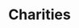 ---
title: Charities
longTitle: 'Charities'
tags:
- gccommon
usedFor:
- "[[Charitable organizations]]"
---